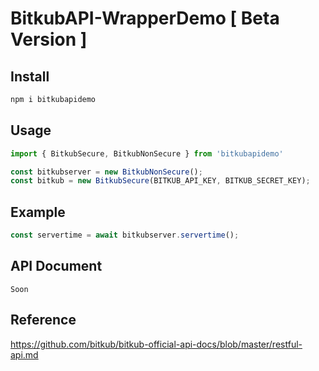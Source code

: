 # BitkubAPI-WrapperDemo [ Beta Version ]


## Install

```sh
npm i bitkubapidemo
```


## Usage



```js
import { BitkubSecure, BitkubNonSecure } from 'bitkubapidemo'

const bitkubserver = new BitkubNonSecure();
const bitkub = new BitkubSecure(BITKUB_API_KEY, BITKUB_SECRET_KEY);

```

## Example



```js
const servertime = await bitkubserver.servertime(); 

```
## API Document

    Soon
## Reference
https://github.com/bitkub/bitkub-official-api-docs/blob/master/restful-api.md